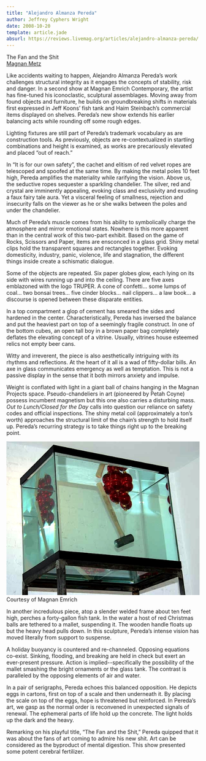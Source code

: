 ```yaml
---
title: "Alejandro Almanza Pereda"
author: Jeffrey Cyphers Wright
date: 2008-10-20
template: article.jade
absurl: https://reviews.livemag.org/articles/alejandro-almanza-pereda/
---
```

The Fan and the Shit  
[Magnan Metz](http://www.magnanmetz.com/exhibitions/alejandro-almanza-pereda-the-fan-and-the-shit)

Like accidents waiting to happen, Alejandro Almanza Pereda’s work challenges structural integrity as it engages the concepts of stability, risk and danger. In a second show at Magnan Emrich Contemporary, the artist has fine-tuned his iconoclastic, sculptural assemblages. Moving away from found objects and furniture, he builds on groundbreaking shifts in materials first expressed in Jeff Koons’ fish tank and Haim Steinbach’s commercial items displayed on shelves. Pereda’s new show extends his earlier balancing acts while rounding off some rough edges. <span class="more"></span> 

Lighting fixtures are still part of Pereda’s trademark vocabulary as are construction tools. As previously, objects are re-contextualized in startling combinations and height is examined, as works are precariously elevated and placed “out of reach.” 

In “It is for our own safety”, the cachet and elitism of red velvet ropes are telescoped and spoofed at the same time. By making the metal poles 10 feet high, Pereda amplifies the materiality while rarifying the vision. Above us, the seductive ropes sequester a sparkling chandelier. The silver, red and crystal are imminently appealing, evoking class and exclusivity and exuding a faux fairy tale aura. Yet a visceral feeling of smallness, rejection and insecurity falls on the viewer as he or she walks between the poles and under the chandelier.

Much of Pereda’s muscle comes from his ability to symbolically charge the atmosphere and mirror emotional states. Nowhere is this more apparent than in the central work of this two-part exhibit. Based on the game of Rocks, Scissors and Paper, items are ensconced in a glass grid. Shiny metal clips hold the transparent squares and rectangles together. Evoking domesticity, industry, panic, violence, life and stagnation, the different things inside create a schismatic dialogue. 

Some of the objects are repeated. Six paper globes glow, each lying on its side with wires running up and into the ceiling. There are five axes emblazoned with the logo TRUPER. A cone of confetti… some lumps of coal… two bonsai trees… five cinder blocks… nail clippers… a law book… a discourse is opened between these disparate entities.

In a top compartment a glop of cement has smeared the sides and hardened in the center. Characteristically, Pereda has inversed the balance and put the heaviest part on top of a seemingly fragile construct. In one of the bottom cubes, an open tall boy in a brown paper bag completely deflates the elevating concept of a vitrine. Usually, vitrines house esteemed relics not empty beer cans. 

Witty and irreverent, the piece is also aesthetically intriguing with its rhythms and reflections. At the heart of it all is a wad of fifty-dollar bills. An axe in glass communicates emergency as well as temptation. This is not a passive display in the sense that it both mirrors anxiety and impulse.

Weight is conflated with light in a giant ball of chains hanging in the Magnan Projects space. Pseudo-chandeliers in art (pioneered by Petah Coyne) possess incumbent magnetism but this one also carries a disturbing mass. *Out to Lunch/Closed for the Day* calls into question our reliance on safety codes and official inspections. The shiny metal coil (approximately a ton’s worth) approaches the structural limit of the chain’s strength to hold itself up. Pereda’s recurring strategy is to take things right up to the breaking point.

![hammer in fishtank](hammer.jpg)
Courtesy of Magnan Emrich

In another incredulous piece, atop a slender welded frame about ten feet high, perches a forty-gallon fish tank. In the water a host of red Christmas balls are tethered to a mallet, suspending it. The wooden handle floats up but the heavy head pulls down. In this sculpture, Pereda’s intense vision has moved literally from support to suspense.

A holiday buoyancy is countered and re-channeled. Opposing equations co-exist. Sinking, flooding, and breaking are held in check but exert an ever-present pressure. Action is implied--specifically the possibility of the mallet smashing the bright ornaments or the glass tank. The contrast is paralleled by the opposing elements of air and water.

In a pair of serigraphs, Pereda echoes this balanced opposition. He depicts eggs in cartons, first on top of a scale and then underneath it. By placing the scale on top of the eggs, hope is threatened but reinforced. In Pereda’s art, we gasp as the normal order is reconvened in unexpected signals of renewal. The ephemeral parts of life hold up the concrete. The light holds up the dark and the heavy.

Remarking on his playful title, “The Fan and the Shit,” Pereda quipped that it was about the fans of art coming to admire his new shit. Art can be considered as the byproduct of mental digestion. This show presented some potent cerebral fertilizer.